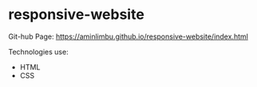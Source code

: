 # responsive-website

Git-hub Page: https://aminlimbu.github.io/responsive-website/index.html

Technologies use:
- HTML
- CSS
